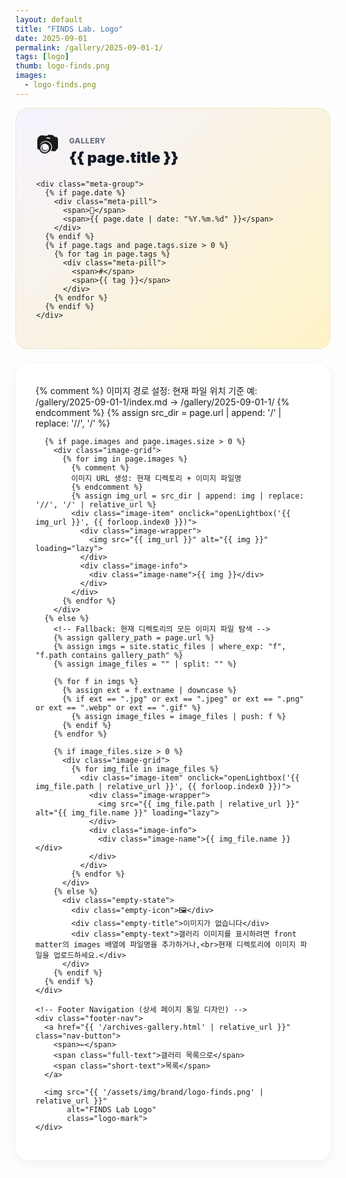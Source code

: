 ```yaml
---
layout: default
title: "FINDS Lab. Logo"
date: 2025-09-01
permalink: /gallery/2025-09-01-1/
tags: [logo]
thumb: logo-finds.png
images:
  - logo-finds.png
---
```


<style>
  :root {
    --primary-gold: rgb(214, 177, 77);
    --light-gold: rgb(234, 207, 127);
    --accent-red: rgb(172, 14, 14);
  }
  
  /* Hero Section (상세 페이지 통일 디자인) */
  .hero-section {
    background: linear-gradient(135deg, #f5f3ff 0%, #fef3c7 100%);
    border: 1px solid rgba(214,177,77,0.2);
    border-radius: 20px;
    padding: 32px;
    margin-bottom: 24px;
  }
  
  .hero-header {
    display: flex;
    align-items: center;
    gap: 16px;
    margin-bottom: 20px;
  }
  
  .hero-icon {
    font-size: 36px;
    flex-shrink: 0;
  }
  
  .hero-title-group {
    flex: 1;
  }
  
  .hero-category {
    font-size: 12px;
    font-weight: 800;
    text-transform: uppercase;
    color: #6b7280;
    letter-spacing: 0.5px;
    margin-bottom: 4px;
  }
  
  .hero-title {
    font-size: 24px;
    font-weight: 900;
    color: #111827;
    line-height: 1.3;
    margin: 0;
  }
  
  .meta-group {
    display: flex;
    flex-wrap: wrap;
    gap: 12px;
  }
  
  .meta-pill {
    background: white;
    border: 2px solid var(--primary-gold);
    padding: 6px 14px;
    border-radius: 999px;
    font-size: 13px;
    font-weight: 700;
    display: inline-flex;
    align-items: center;
    gap: 6px;
    transition: all 0.2s;
  }
  
  .meta-pill:hover {
    transform: translateY(-2px);
    box-shadow: 0 4px 12px rgba(214,177,77,0.2);
  }
  
  /* Content Card (상세 페이지 통일 디자인) */
  .content-card {
    background: white;
    border-radius: 20px;
    box-shadow: 0 4px 16px rgba(0,0,0,0.06);
    overflow: hidden;
  }
  
  .content-body {
    padding: 32px;
  }
  
  /* Image Grid (갤러리 전용) */
  .image-grid {
    display: grid;
    grid-template-columns: repeat(auto-fill, minmax(280px, 1fr));
    gap: 20px;
  }
  
  .image-item {
    background: white;
    border: 2px solid #e5e7eb;
    border-radius: 12px;
    overflow: hidden;
    transition: all 0.2s;
    cursor: pointer;
  }
  
  .image-item:hover {
    transform: translateY(-4px);
    box-shadow: 0 12px 24px rgba(0,0,0,0.08);
    border-color: var(--primary-gold);
  }
  
  .image-wrapper {
    aspect-ratio: 16/9;
    background: #f9fafb;
    display: flex;
    align-items: center;
    justify-content: center;
    overflow: hidden;
    position: relative;
  }
  
  .image-wrapper img {
    width: 100%;
    height: 100%;
    object-fit: contain;
    transition: transform 0.3s ease;
  }
  
  .image-item:hover .image-wrapper img {
    transform: scale(1.05);
  }
  
  .image-info {
    padding: 12px 16px;
    border-top: 1px solid #f3f4f6;
    background: linear-gradient(to bottom, #ffffff, #fafafa);
  }
  
  .image-name {
    font-size: 13px;
    font-weight: 700;
    color: #374151;
    text-align: center;
  }
  
  /* Modal/Lightbox */
  .lightbox {
    position: fixed;
    inset: 0;
    background: rgba(0,0,0,0.95);
    z-index: 10000;
    display: none;
    align-items: center;
    justify-content: center;
    padding: 20px;
    backdrop-filter: blur(10px);
  }
  
  .lightbox.show {
    display: flex;
    animation: fadeIn 0.3s ease;
  }
  
  @keyframes fadeIn {
    from { opacity: 0; }
    to { opacity: 1; }
  }
  
  .lightbox-content {
    position: relative;
    max-width: 90%;
    max-height: 90vh;
    display: flex;
    align-items: center;
    justify-content: center;
  }
  
  .lightbox-image {
    max-width: 100%;
    max-height: 90vh;
    object-fit: contain;
    border-radius: 8px;
    box-shadow: 0 20px 60px rgba(0,0,0,0.5);
  }
  
  .lightbox-close {
    position: absolute;
    top: 20px;
    right: 20px;
    width: 44px;
    height: 44px;
    background: rgba(255,255,255,0.1);
    border: 2px solid rgba(255,255,255,0.3);
    border-radius: 50%;
    color: #fff;
    font-size: 24px;
    cursor: pointer;
    display: flex;
    align-items: center;
    justify-content: center;
    transition: all 0.2s;
    backdrop-filter: blur(10px);
  }
  
  .lightbox-close:hover {
    background: rgba(255,255,255,0.2);
    transform: scale(1.1);
  }
  
  .lightbox-nav {
    position: absolute;
    top: 50%;
    transform: translateY(-50%);
    width: 44px;
    height: 44px;
    background: rgba(255,255,255,0.1);
    border: 2px solid rgba(255,255,255,0.3);
    border-radius: 50%;
    color: #fff;
    font-size: 20px;
    cursor: pointer;
    display: flex;
    align-items: center;
    justify-content: center;
    transition: all 0.2s;
    backdrop-filter: blur(10px);
  }
  
  .lightbox-nav:hover {
    background: rgba(255,255,255,0.2);
  }
  
  .lightbox-prev {
    left: 20px;
  }
  
  .lightbox-next {
    right: 20px;
  }
  
  /* Footer Navigation (상세 페이지 통일 디자인) */
  .footer-nav {
    padding: 24px 32px;
    border-top: 1px solid #e5e7eb;
    display: flex;
    justify-content: space-between;
    align-items: center;
  }
  
  .nav-button {
    display: inline-flex;
    align-items: center;
    gap: 6px;
    padding: 10px 20px;
    background: white;
    border: 2px solid #e5e7eb;
    border-radius: 999px;
    font-weight: 700;
    font-size: 13px;
    color: #374151;
    transition: all 0.2s;
    text-decoration: none;
  }
  
  .nav-button:hover {
    border-color: var(--primary-gold);
    transform: translateX(-4px);
    background: rgba(214,177,77,0.05);
  }
  
  .logo-mark {
    height: 24px;
    width: auto;
    opacity: 0.5;
  }
  
  /* Empty State */
  .empty-state {
    padding: 60px 20px;
    text-align: center;
    background: #f9fafb;
    border-radius: 12px;
    border: 1px dashed #e5e7eb;
  }
  
  .empty-icon {
    font-size: 48px;
    margin-bottom: 16px;
  }
  
  .empty-title {
    font-size: 18px;
    font-weight: 800;
    color: #111827;
    margin-bottom: 8px;
  }
  
  .empty-text {
    font-size: 14px;
    color: #6b7280;
  }
  
  /* Responsive */
  @media (max-width: 640px) {
    .hero-section {
      padding: 24px 20px;
    }
    
    .hero-title {
      font-size: 20px;
    }
    
    .content-body {
      padding: 24px 20px;
    }
    
    .image-grid {
      grid-template-columns: repeat(auto-fill, minmax(150px, 1fr));
      gap: 12px;
    }
    
    .nav-button {
      padding: 8px 16px;
      font-size: 12px;
    }
    
    .nav-button .full-text {
      display: none;
    }
    
    .nav-button .short-text {
      display: inline;
    }
    
    .lightbox-nav {
      width: 36px;
      height: 36px;
      font-size: 16px;
    }
    
    .lightbox-prev {
      left: 10px;
    }
    
    .lightbox-next {
      right: 10px;
    }
  }
  
  @media (min-width: 641px) {
    .nav-button .short-text {
      display: none;
    }
  }
</style>

<section class="max-w-5xl mx-auto px-4 mt-8 pb-12">
  <!-- Hero Section (상세 페이지 통일 디자인) -->
  <div class="hero-section">
    <div class="hero-header">
      <span class="hero-icon">📷</span>
      <div class="hero-title-group">
        <p class="hero-category">Gallery</p>
        <h1 class="hero-title">{{ page.title }}</h1>
      </div>
    </div>
    
    <div class="meta-group">
      {% if page.date %}
        <div class="meta-pill">
          <span>📅</span>
          <span>{{ page.date | date: "%Y.%m.%d" }}</span>
        </div>
      {% endif %}
      {% if page.tags and page.tags.size > 0 %}
        {% for tag in page.tags %}
          <div class="meta-pill">
            <span>#</span>
            <span>{{ tag }}</span>
          </div>
        {% endfor %}
      {% endif %}
    </div>
  </div>

  <!-- Content Card (상세 페이지 통일 디자인) -->
  <article class="content-card">
    <div class="content-body">
      {% comment %}
      이미지 경로 설정: 현재 파일 위치 기준
      예: /gallery/2025-09-01-1/index.md → /gallery/2025-09-01-1/
      {% endcomment %}
      {% assign src_dir = page.url | append: '/' | replace: '//', '/' %}
      
      {% if page.images and page.images.size > 0 %}
        <div class="image-grid">
          {% for img in page.images %}
            {% comment %}
            이미지 URL 생성: 현재 디렉토리 + 이미지 파일명
            {% endcomment %}
            {% assign img_url = src_dir | append: img | replace: '//', '/' | relative_url %}
            <div class="image-item" onclick="openLightbox('{{ img_url }}', {{ forloop.index0 }})">
              <div class="image-wrapper">
                <img src="{{ img_url }}" alt="{{ img }}" loading="lazy">
              </div>
              <div class="image-info">
                <div class="image-name">{{ img }}</div>
              </div>
            </div>
          {% endfor %}
        </div>
      {% else %}
        <!-- Fallback: 현재 디렉토리의 모든 이미지 파일 탐색 -->
        {% assign gallery_path = page.url %}
        {% assign imgs = site.static_files | where_exp: "f", "f.path contains gallery_path" %}
        {% assign image_files = "" | split: "" %}
        
        {% for f in imgs %}
          {% assign ext = f.extname | downcase %}
          {% if ext == ".jpg" or ext == ".jpeg" or ext == ".png" or ext == ".webp" or ext == ".gif" %}
            {% assign image_files = image_files | push: f %}
          {% endif %}
        {% endfor %}
        
        {% if image_files.size > 0 %}
          <div class="image-grid">
            {% for img_file in image_files %}
              <div class="image-item" onclick="openLightbox('{{ img_file.path | relative_url }}', {{ forloop.index0 }})">
                <div class="image-wrapper">
                  <img src="{{ img_file.path | relative_url }}" alt="{{ img_file.name }}" loading="lazy">
                </div>
                <div class="image-info">
                  <div class="image-name">{{ img_file.name }}</div>
                </div>
              </div>
            {% endfor %}
          </div>
        {% else %}
          <div class="empty-state">
            <div class="empty-icon">🖼️</div>
            <div class="empty-title">이미지가 없습니다</div>
            <div class="empty-text">갤러리 이미지를 표시하려면 front matter의 images 배열에 파일명을 추가하거나,<br>현재 디렉토리에 이미지 파일을 업로드하세요.</div>
          </div>
        {% endif %}
      {% endif %}
    </div>
    
    <!-- Footer Navigation (상세 페이지 통일 디자인) -->
    <div class="footer-nav">
      <a href="{{ '/archives-gallery.html' | relative_url }}" class="nav-button">
        <span>←</span>
        <span class="full-text">갤러리 목록으로</span>
        <span class="short-text">목록</span>
      </a>
      
      <img src="{{ '/assets/img/brand/logo-finds.png' | relative_url }}" 
           alt="FINDS Lab Logo" 
           class="logo-mark">
    </div>
  </article>
</section>

<!-- Lightbox Modal -->
<div class="lightbox" id="lightbox" onclick="closeLightbox(event)">
  <button class="lightbox-close" onclick="closeLightbox(event)" aria-label="닫기">✕</button>
  <button class="lightbox-nav lightbox-prev" onclick="navigateLightbox(event, -1)" aria-label="이전">‹</button>
  <button class="lightbox-nav lightbox-next" onclick="navigateLightbox(event, 1)" aria-label="다음">›</button>
  <div class="lightbox-content">
    <img class="lightbox-image" id="lightboxImage" alt="">
  </div>
</div>

<script>
// 이미지 목록 저장
let galleryImages = [];
let currentImageIndex = 0;

// 페이지 로드 시 이미지 목록 수집
document.addEventListener('DOMContentLoaded', function() {
  const imageItems = document.querySelectorAll('.image-item');
  imageItems.forEach((item, index) => {
    const img = item.querySelector('img');
    if (img) {
      galleryImages.push(img.src);
    }
  });
  
  console.log('Gallery images loaded:', galleryImages.length);
});

// 라이트박스 열기
function openLightbox(imageSrc, index) {
  currentImageIndex = index;
  const lightbox = document.getElementById('lightbox');
  const lightboxImage = document.getElementById('lightboxImage');
  
  lightboxImage.src = imageSrc;
  lightbox.classList.add('show');
  document.body.style.overflow = 'hidden';
  
  updateNavButtons();
}

// 라이트박스 닫기
function closeLightbox(event) {
  if (event && event.target && (
    event.target.classList.contains('lightbox-image') ||
    event.target.classList.contains('lightbox-nav')
  )) {
    return;
  }
  
  const lightbox = document.getElementById('lightbox');
  lightbox.classList.remove('show');
  document.body.style.overflow = '';
}

// 이미지 네비게이션
function navigateLightbox(event, direction) {
  event.stopPropagation();
  
  currentImageIndex += direction;
  
  if (currentImageIndex < 0) {
    currentImageIndex = galleryImages.length - 1;
  } else if (currentImageIndex >= galleryImages.length) {
    currentImageIndex = 0;
  }
  
  const lightboxImage = document.getElementById('lightboxImage');
  lightboxImage.src = galleryImages[currentImageIndex];
  
  updateNavButtons();
}

// 네비게이션 버튼 업데이트
function updateNavButtons() {
  const prevBtn = document.querySelector('.lightbox-prev');
  const nextBtn = document.querySelector('.lightbox-next');
  
  if (galleryImages.length <= 1) {
    prevBtn.style.display = 'none';
    nextBtn.style.display = 'none';
  } else {
    prevBtn.style.display = 'flex';
    nextBtn.style.display = 'flex';
  }
}

// 키보드 네비게이션
document.addEventListener('keydown', function(e) {
  if (e.key === 'Escape') {
    const lightbox = document.getElementById('lightbox');
    if (lightbox.classList.contains('show')) {
      closeLightbox(e);
    }
  }
  
  if (e.key === 'ArrowLeft') {
    const lightbox = document.getElementById('lightbox');
    if (lightbox.classList.contains('show')) {
      navigateLightbox(e, -1);
    }
  }
  
  if (e.key === 'ArrowRight') {
    const lightbox = document.getElementById('lightbox');
    if (lightbox.classList.contains('show')) {
      navigateLightbox(e, 1);
    }
  }
});
</script>
